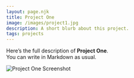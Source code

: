 ```yaml
---
layout: page.njk
title: Project One
image: /images/project1.jpg
description: A short blurb about this project.
tags: projects
---
```


Here’s the full description of **Project One**.  
You can write in Markdown as usual.

![Project One Screenshot](/images/project1.jpg)
